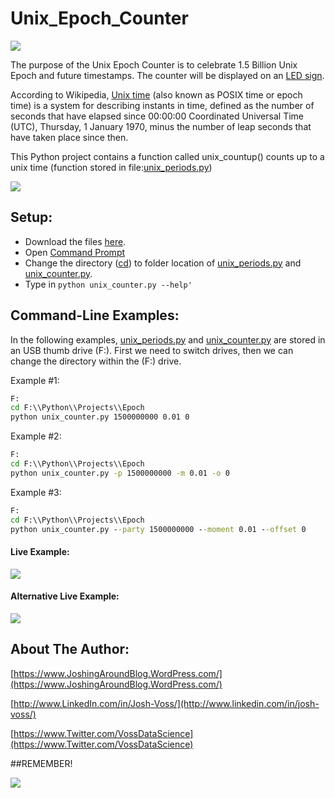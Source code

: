 # Unix_Epoch_Counter

![](https://scontent.fdet1-1.fna.fbcdn.net/v/t31.0-8/19400332_1563430300374880_9164840505946069472_o.jpg?oh=c5741ea11c5035225a97eb4a67a7a5b2&oe=5A05A836)


The purpose of the Unix Epoch Counter is to celebrate 1.5 Billion Unix Epoch and future timestamps. The counter will be displayed on an [LED sign](https://scontent.fdet1-1.fna.fbcdn.net/v/t1.0-9/19366127_1563430300374880_9164840505946069472_n.jpg?oh=a2e3adc5bf063309edc0df470d8cf6bf&oe=59CBB2DF).


According to Wikipedia, [Unix time](https://en.wikipedia.org/wiki/Unix_time) (also known as POSIX time or epoch time) is a system for describing instants in time, defined as the number of seconds that have elapsed since 00:00:00 Coordinated Universal Time (UTC), Thursday, 1 January 1970, minus the number of leap seconds that have taken place since then.

This Python project contains a function called unix_countup() counts up to a unix time (function stored in file:[unix_periods.py](https://github.com/vdatasci/Unix_Epoch_Counter/blob/master/unix_period.py))

![](https://media.giphy.com/media/NuLThwEkFqhXO/giphy.gif)

## Setup:
* Download the files [here](https://github.com/vdatasci/Unix_Epoch_Counter/archive/master.zip).
* Open [Command Prompt](C:\Windows\System32\cmd.exe)
* Change the directory ([cd](https://en.wikipedia.org/wiki/Cd_(command))) to folder location of [unix_periods.py](https://github.com/vdatasci/Unix_Epoch_Counter/blob/master/unix_period.py) and [unix_counter.py](https://github.com/vdatasci/Unix_Epoch_Counter/blob/master/unix_counter.py).
* Type in ```python unix_counter.py --help'```



## Command-Line Examples:
In the following examples, [unix_periods.py](https://github.com/vdatasci/Unix_Epoch_Counter/blob/master/unix_period.py) and [unix_counter.py](https://github.com/vdatasci/Unix_Epoch_Counter/blob/master/unix_counter.py) are stored in an USB thumb drive (F:). First we need to switch drives, then we can change the directory within the (F:) drive.

Example #1:
```cmd
F:
cd F:\\Python\\Projects\\Epoch
python unix_counter.py 1500000000 0.01 0
```
 
Example #2:
```cmd
F:
cd F:\\Python\\Projects\\Epoch
python unix_counter.py -p 1500000000 -m 0.01 -o 0
```

Example #3:
```cmd
F:
cd F:\\Python\\Projects\\Epoch
python unix_counter.py --party 1500000000 --moment 0.01 --offset 0
```

#### Live Example:
![](http://i.imgur.com/a3Cg2eS.gif)


#### Alternative Live Example:
![](https://media.giphy.com/media/3KC2jD2QcBOSc/giphy.gif)

## About The Author:
[https://www.JoshingAroundBlog.WordPress.com/](https://www.JoshingAroundBlog.WordPress.com/)

[http://www.LinkedIn.com/in/Josh-Voss/](http://www.linkedin.com/in/josh-voss/)

[https://www.Twitter.com/VossDataScience](https://www.Twitter.com/VossDataScience)


##REMEMBER!

![](http://i.imgur.com/vmo1IYJ.jpg)
